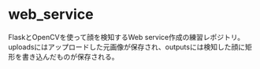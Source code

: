 # web_service
FlaskとOpenCVを使って顔を検知するWeb service作成の練習レポジトリ。
uploadsにはアップロードした元画像が保存され、outputsには検知した顔に矩形を書き込んだものが保存される。
